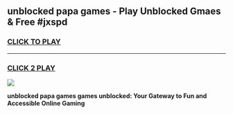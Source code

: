 
## unblocked papa games - Play Unblocked Gmaes & Free #jxspd
<h3>
<a href="https://news.freeplayer.one?title=unblocked_papa_games&ref=26F">CLICK TO PLAY</a></h3>
<hr>

<h3>
<a href="https://news.freeplayer.one?title=unblocked_papa_games&ref=26F">CLICK 2 PLAY</a>
  
</h3>

<a href="https://news.freeplayer.one?title=unblocked_papa_games&ref=26F/"><img src="https://clearcache.store/games.png"></a>


**unblocked papa games games unblocked: Your Gateway to Fun and Accessible Online Gaming**
